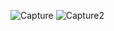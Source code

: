 ![Capture](https://user-images.githubusercontent.com/114738289/211189250-282f3aab-4b2c-4f65-85b8-bcaadb4f509c.PNG)
![Capture2](https://user-images.githubusercontent.com/114738289/211189257-be055b5e-d652-4e63-8d78-b7b8778c6622.PNG)
